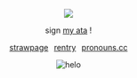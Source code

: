</p>

<div align="center">

![](https://komarev.com/ghpvc/?username=beaverhollow&label=survivors&style=flat-square&color=ffa656&base=23264)

</div>

<div align="center">
  
sign
[my ata](https://adminvirus.atabook.org/) !


 [strawpage](https://winendine.straw.page/)⠀[rentry](https://rentry.co/boytreat)⠀[pronouns.cc](https://pronouns.cc/@adminvirus) 

</div>

<div align="center">

![helo](https://files.catbox.moe/jzkrzd.png)

</div>

</div>
